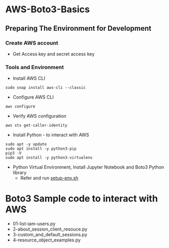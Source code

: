 # AWS-Boto3-Basics
## Preparing The Environment for Development
### Create AWS account
 - Get Access key and secret access key

### Tools and Environment
 - Install AWS CLI
```
sudo snap install aws-cli --classic
```

 - Configure AWS CLI
```
aws configure
```

- Verify AWS configuration
```
aws sts get-caller-identity
```

 - Install Python - to interact with AWS
```
sudo apt -y update
sudo apt install -y python3-pip
pip3 -V
sudo apt install -y python3-virtualenv
```

 - Python Virtual Environment, Install Jupyter Notebook and Boto3 Python library
    - Refer and run [setup-env.sh](setup-env.sh)

# Boto3 Sample code to interact with AWS
- 01-list-iam-users.py
- 2-about_session_client_resouce.py
- 3-custom_and_default_sessions.py
- 4-resource_object_examples.py

